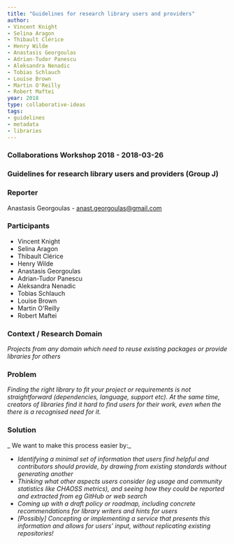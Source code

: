 ```yaml
---
title: "Guidelines for research library users and providers"
author:
- Vincent Knight
- Selina Aragon
- Thibault Clérice
- Henry Wilde
- Anastasis Georgoulas
- Adrian-Tudor Panescu
- Aleksandra Nenadic
- Tobias Schlauch
- Louise Brown
- Martin O'Reilly
- Robert Maftei
year: 2018
type: collaborative-ideas
tags:
- guidelines
- metadata
- libraries
---
```


### Collaborations Workshop 2018 - 2018-03-26


### Guidelines for research library users and providers (Group J)


### **Reporter**

Anastasis Georgoulas - anast.georgoulas@gmail.com


### **Participants**

* Vincent Knight
* Selina Aragon
* Thibault Clérice
* Henry Wilde
* Anastasis Georgoulas
* Adrian-Tudor Panescu
* Aleksandra Nenadic
* Tobias Schlauch
* Louise Brown
* Martin O'Reilly
* Robert Maftei


### **Context / Research Domain**

_Projects from any domain which need to reuse existing packages or provide libraries for others_


### **Problem**

_Finding the right library to fit your project or requirements is not straightforward (dependencies, language, support etc). At the same time, creators of libraries find it hard to find users for their work, even when the there is a recognised need for it._


### **Solution**

_ We want to make this process easier by:_


*   _Identifying a minimal set of information that users find helpful and contributors should provide, by drawing from existing standards without generating another_
*   _Thinking what other aspects users consider (eg usage and community statistics like CHAOSS metrics), and seeing how they could be reported and extracted from eg GitHub or web search_
*   _Coming up with a draft policy or roadmap, including concrete recommendations for library writers and hints for users_
*   _[Possibly] Concepting or implementing a service that presents this information and allows for users’ input, without replicating existing repositories!_


